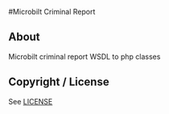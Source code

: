 #Microbilt Criminal Report

About
-----

Microbilt сriminal report WSDL to php classes


Copyright / License
-------------------

See [LICENSE](https://github.com/bukashk0zzz/MicrobiltCriminalReport/blob/master/LICENSE)
